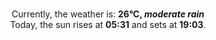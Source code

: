 <p  align="center"><br/>Currently, the weather is: <b> 26°C, <i>moderate rain</i></b></br>Today, the sun rises at <b>05:31</b> and sets at <b>19:03</b>.</p>